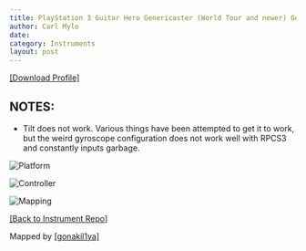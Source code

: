 ```yaml
---
title: PlayStation 3 Guitar Hero Genericaster (World Tour and newer) Guitars
author: Carl Mylo
date: 
category: Instruments
layout: post
---
```


[[Download Profile]](https://github.com/hmxmilohax/rb3-pc/raw/main/instrument-repo/PS3%20Guitar%20Hero%20Genericaster.7z)

## NOTES:

* Tilt does not work. Various things have been attempted to get it to work, but the weird gyroscope configuration does not work well with RPCS3 and constantly inputs garbage.


![Platform](https://raw.githubusercontent.com/hmxmilohax/rb3-pc/main/assets/images/instruments/plat/ps3.png "Platform") 

![Controller](https://raw.githubusercontent.com/hmxmilohax/rb3-pc/main/assets/images/instruments/cont/ghwtcontroller.png "Controller") 

![Mapping](https://raw.githubusercontent.com/hmxmilohax/rb3-pc/main/assets/images/instruments/maps/ps3ghwttarmapping.png "Mapping") 

[[Back to Instrument Repo]](https://rb3pc.milohax.org/english/instrumentrepo/#instrument-list)




Mapped by [[gonakil1ya]](https://linktr.ee/Gonakil1ya)